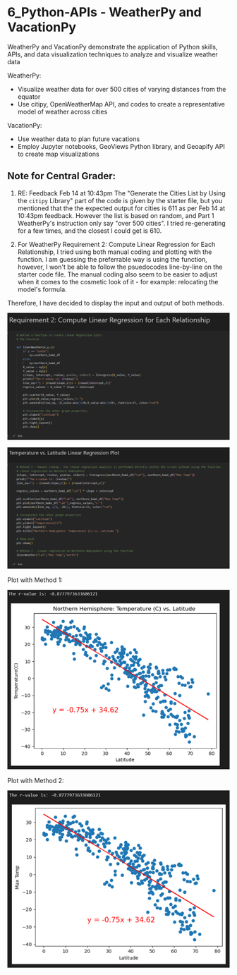 # 6_Python-APIs - WeatherPy and VacationPy

WeatherPy and VacationPy demonstrate the application of Python skills, APIs, and data visualization techniques to analyze and visualize weather data

WeatherPy:
- Visualize weather data for over 500 cities of varying distances from the equator
- Use citipy, OpenWeatherMap API, and codes to create a representative model of weather across cities

VacationPy:
- Use weather data to plan future vacations
- Employ Jupyter notebooks, GeoViews Python library, and Geoapify API to create map visualizations

## Note for Central Grader:
1) RE: Feedback Feb 14 at 10:43pm
The "Generate the Cities List by Using the `citipy` Library" part of the code is given by the starter file, but you mentioned that the the expected output for cities is 611 as per Feb 14 at 10:43pm feedback.
However the list is based on random, and Part 1 WeatherPy's instruction only say "over 500 cities". 
I tried re-generating for a few times, and the closest I could get is 610.

3) For WeatherPy Requirement 2: Compute Linear Regression for Each Relationship, I tried using both manual coding and plotting with the function. 
I am guessing the preferrable way is using the function, however, I won't be able to follow the psuedocodes line-by-line on the starter code file.
The manual coding also seem to be easier to adjust when it comes to the cosmetic look of it - for example: relocating the model's formula.

Therefore, I have decided to display the input and output of both methods.

![Image Description](https://github.com/vanillatyy1/6_Python-APIs/blob/918ed520c15fbb2878768c25b63326a3a868b82c/Screenshot_for_readme/example1.png)

![Example Image](https://github.com/vanillatyy1/6_Python-APIs/blob/main/Screenshot_for_readme/example.png)

Plot with Method 1:

![Northern Hemisphere Temperature vs Latitude - Method 1](https://github.com/vanillatyy1/6_Python-APIs/blob/main/Screenshot_for_readme/Northern%20HemisphereTempC%20vs%20Latitude_method1.png)

Plot with Method 2:

![Northern Hemisphere Temperature vs Latitude - Method 2](https://github.com/vanillatyy1/6_Python-APIs/blob/main/Screenshot_for_readme/Northern%20HemisphereTempC%20vs%20Latitude_method2.png)


